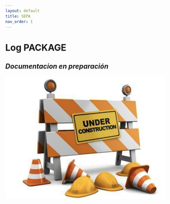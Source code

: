 ```yaml
---
layout: default
title: SEPA
nav_order: 1
---
```


# Log PACKAGE

## _Documentacion en preparación_

![En obras...](../images/Obras.png)
